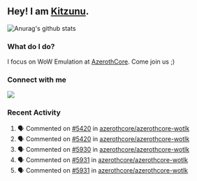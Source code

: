 ## Hey! I am [Kitzunu](https://Github.com/Kitzunu).

![Anurag's github stats](https://github-readme-stats.kitzunu.vercel.app/api?username=Kitzunu&show_icons=true)

### What do I do?

I focus on WoW Emulation at [AzerothCore](https://Github.com/AzerothCore). Come join us ;)

### Connect with me
[![](https://img.shields.io/badge/AzerothCore%20Discord-Connect%20with%20me!-green)](https://discord.com/invite/gkt4y2x)

### Recent Activity

<!--START_SECTION:activity-->
1. 🗣 Commented on [#5420](https://github.com/azerothcore/azerothcore-wotlk/issues/5420) in [azerothcore/azerothcore-wotlk](https://github.com/azerothcore/azerothcore-wotlk)
2. 🗣 Commented on [#5420](https://github.com/azerothcore/azerothcore-wotlk/issues/5420) in [azerothcore/azerothcore-wotlk](https://github.com/azerothcore/azerothcore-wotlk)
3. 🗣 Commented on [#5930](https://github.com/azerothcore/azerothcore-wotlk/issues/5930) in [azerothcore/azerothcore-wotlk](https://github.com/azerothcore/azerothcore-wotlk)
4. 🗣 Commented on [#5931](https://github.com/azerothcore/azerothcore-wotlk/issues/5931) in [azerothcore/azerothcore-wotlk](https://github.com/azerothcore/azerothcore-wotlk)
5. 🗣 Commented on [#5931](https://github.com/azerothcore/azerothcore-wotlk/issues/5931) in [azerothcore/azerothcore-wotlk](https://github.com/azerothcore/azerothcore-wotlk)
<!--END_SECTION:activity-->
